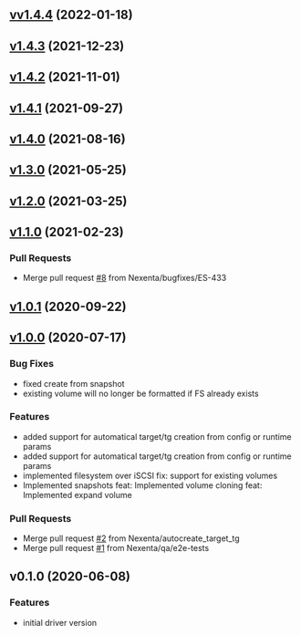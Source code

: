 
<a name="vv1.4.4"></a>
## [vv1.4.4](https://github.com/Nexenta/nexentastor-csi-driver/compare/v1.4.3...vv1.4.4) (2022-01-18)


<a name="v1.4.3"></a>
## [v1.4.3](https://github.com/Nexenta/nexentastor-csi-driver/compare/v1.4.2...v1.4.3) (2021-12-23)


<a name="v1.4.2"></a>
## [v1.4.2](https://github.com/Nexenta/nexentastor-csi-driver/compare/v1.4.1...v1.4.2) (2021-11-01)


<a name="v1.4.1"></a>
## [v1.4.1](https://github.com/Nexenta/nexentastor-csi-driver/compare/v1.4.0...v1.4.1) (2021-09-27)


<a name="v1.4.0"></a>
## [v1.4.0](https://github.com/Nexenta/nexentastor-csi-driver/compare/v1.3.0...v1.4.0) (2021-08-16)


<a name="v1.3.0"></a>
## [v1.3.0](https://github.com/Nexenta/nexentastor-csi-driver/compare/v1.2.0...v1.3.0) (2021-05-25)


<a name="v1.2.0"></a>
## [v1.2.0](https://github.com/Nexenta/nexentastor-csi-driver/compare/v1.1.0...v1.2.0) (2021-03-25)


<a name="v1.1.0"></a>
## [v1.1.0](https://github.com/Nexenta/nexentastor-csi-driver/compare/v1.0.1...v1.1.0) (2021-02-23)

### Pull Requests

* Merge pull request [#8](https://github.com/Nexenta/nexentastor-csi-driver/issues/8) from Nexenta/bugfixes/ES-433


<a name="v1.0.1"></a>
## [v1.0.1](https://github.com/Nexenta/nexentastor-csi-driver/compare/v1.0.0...v1.0.1) (2020-09-22)


<a name="v1.0.0"></a>
## [v1.0.0](https://github.com/Nexenta/nexentastor-csi-driver/compare/v0.1.0...v1.0.0) (2020-07-17)

### Bug Fixes

* fixed create from snapshot
* existing volume will no longer be formatted if FS already exists

### Features

* added support for automatical target/tg creation from config or runtime params
* added support for automatical target/tg creation from config or runtime params
* implemented filesystem over iSCSI fix: support for existing volumes
* Implemented snapshots feat: Implemented volume cloning feat: Implemented expand volume

### Pull Requests

* Merge pull request [#2](https://github.com/Nexenta/nexentastor-csi-driver/issues/2) from Nexenta/autocreate_target_tg
* Merge pull request [#1](https://github.com/Nexenta/nexentastor-csi-driver/issues/1) from Nexenta/qa/e2e-tests


<a name="v0.1.0"></a>
## v0.1.0 (2020-06-08)

### Features

* initial driver version

